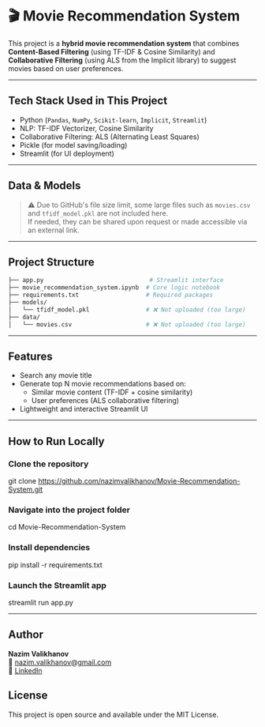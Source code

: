 # 🎬 Movie Recommendation System

This project is a **hybrid movie recommendation system** that combines  
**Content-Based Filtering** (using TF-IDF & Cosine Similarity) and  
**Collaborative Filtering** (using ALS from the Implicit library) to suggest movies based on user preferences.

---

## Tech Stack Used in This Project

- Python (`Pandas`, `NumPy`, `Scikit-learn`, `Implicit`, `Streamlit`)
- NLP: TF-IDF Vectorizer, Cosine Similarity
- Collaborative Filtering: ALS (Alternating Least Squares)
- Pickle (for model saving/loading)
- Streamlit (for UI deployment)

---

## Data & Models

> ⚠ Due to GitHub's file size limit, some large files such as `movies.csv` and `tfidf_model.pkl` are not included here.  
> If needed, they can be shared upon request or made accessible via an external link.

---

## Project Structure

```bash
├── app.py                              # Streamlit interface
├── movie_recommendation_system.ipynb  # Core logic notebook
├── requirements.txt                   # Required packages
├── models/
│   └── tfidf_model.pkl                # ❌ Not uploaded (too large)
├── data/
│   └── movies.csv                     # ❌ Not uploaded (too large)
```

---

## Features

- Search any movie title
- Generate top N movie recommendations based on:
   - Similar movie content (TF-IDF + cosine similarity)
   - User preferences (ALS collaborative filtering)
- Lightweight and interactive Streamlit UI

---

## How to Run Locally

### Clone the repository
git clone https://github.com/nazimvalikhanov/Movie-Recommendation-System.git

### Navigate into the project folder
cd Movie-Recommendation-System

### Install dependencies
pip install -r requirements.txt

### Launch the Streamlit app
streamlit run app.py

---

## Author

**Nazim Valikhanov**  
📧 nazim.valikhanov@gmail.com  
🔗 [LinkedIn](https://linkedin.com/in/nazim-valikhanov)

## License
This project is open source and available under the MIT License.
